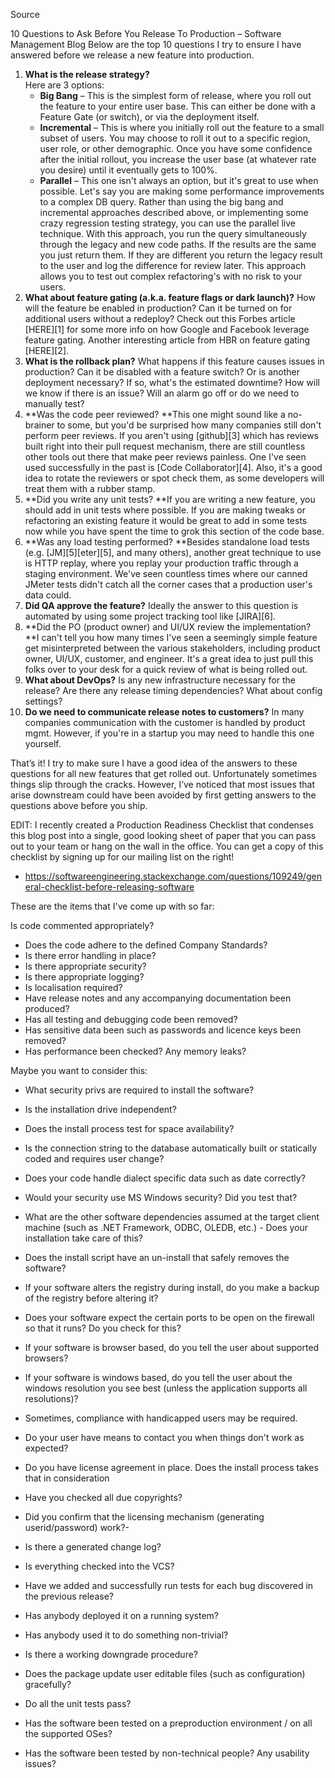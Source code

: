 Source

10 Questions to Ask Before You Release To Production – Software Management Blog
Below are the top 10 questions I try to ensure I have answered before we release a new feature into production.

1. **What is the release strategy?**  
Here are 3 options: 
    * **Big Bang** – This is the simplest form of release, where you roll out the feature to your entire user base.  This can either be done with a Feature Gate (or switch), or via the deployment itself.
    * **Incremental** – This is where you initially roll out the feature to a small subset of users.  You may choose to roll it out to a specific region, user role, or other demographic.  Once you have some confidence after the initial rollout, you increase the user base (at whatever rate you desire) until it eventually gets to 100%.
    * **Parallel** – This one isn't always an option, but it's great to use when possible.  Let's say you are making some performance improvements to a complex DB query.  Rather than using the big bang and incremental approaches described above, or implementing some crazy regression testing strategy, you can use the parallel live technique.  With this approach, you run the query simultaneously through the legacy and new code paths.  If the results are the same you just return them.  If they are different you return the legacy result to the user and log the difference for review later.  This approach allows you to test out complex refactoring's with no risk to your users.
2. **What about feature gating (a.k.a. feature flags or dark launch)?**  How will the feature be enabled in production?  Can it be turned on for additional users without a redeploy?  Check out this Forbes article [HERE][1] for some more info on how Google and Facebook leverage feature gating.  Another interesting article from HBR on feature gating [HERE][2].
3. **What is the rollback plan?**  What happens if this feature causes issues in production?  Can it be disabled with a feature switch?  Or is another deployment necessary?  If so, what's the estimated downtime?  How will we know if there is an issue?  Will an alarm go off or do we need to manually test?
4. **Was the code peer reviewed?  **This one might sound like a no-brainer to some, but you'd be surprised how many companies still don't perform peer reviews.  If you aren't using [github][3] which has reviews built right into their pull request mechanism, there are still countless other tools out there that make peer reviews painless.  One I've seen used successfully in the past is [Code Collaborator][4].  Also, it's a good idea to rotate the reviewers or spot check them, as some developers will treat them with a rubber stamp.
5. **Did you write any unit tests?  **If you are writing a new feature, you should add in unit tests where possible.  If you are making tweaks or refactoring an existing feature it would be great to add in some tests now while you have spent the time to grok this section of the code base.
6. **Was any load testing performed?  **Besides standalone load tests (e.g. [JM][5][eter][5], and many others), another great technique to use is HTTP replay, where you replay your production traffic through a staging environment.  We've seen countless times where our canned JMeter tests didn't catch all the corner cases that a production user's data could.
7. **Did QA approve the feature?**  Ideally the answer to this question is automated by using some project tracking tool like [JIRA][6].
8. **Did the PO (product owner) and UI/UX review the implementation?  **I can't tell you how many times I've seen a seemingly simple feature get misinterpreted between the various stakeholders, including product owner, UI/UX, customer, and engineer.  It's a great idea to just pull this folks over to your desk for a quick review of what is being rolled out.
9. **What about DevOps?**  Is any new infrastructure necessary for the release?  Are there any release timing dependencies?  What about config settings?
10. **Do we need to communicate release notes to customers?**  In many companies communication with the customer is handled by product mgmt.  However, if you're in a startup you may need to handle this one yourself.
 

That’s it!  I try to make sure I have a good idea of the answers to these questions for all new features that get rolled out.  Unfortunately sometimes things slip through the cracks.  However, I’ve noticed that most issues that arise downstream could have been avoided by first getting answers to the questions above before you ship.

EDIT:  I recently created a Production Readiness Checklist that condenses this blog post into a single, good looking sheet of paper that you can pass out to your team or hang on the wall in the office.  You can get a copy of this checklist by signing up for our mailing list on the right!

- https://softwareengineering.stackexchange.com/questions/109249/general-checklist-before-releasing-software

These are the items that I've come up with so far:

Is code commented appropriately?
- Does the code adhere to the defined Company Standards?
- Is there error handling in place?
- Is there appropriate security?
- Is there appropriate logging?
- Is localisation required?
- Have release notes and any accompanying documentation been produced?
- Has all testing and debugging code been removed?
- Has sensitive data been such as passwords and licence keys been removed?
- Has performance been checked? Any memory leaks?
 
Maybe you want to consider this:

- What security privs are required to install the software?

- Is the installation drive independent?

- Does the install process test for space availability?

- Is the connection string to the database automatically built or statically coded and requires user change?

- Does your code handle dialect specific data such as date correctly?

- Would your security use MS Windows security? Did you test that?

- What are the other software dependencies assumed at the target client machine (such as .NET Framework, ODBC, OLEDB, etc.) - Does your installation take care of this?

- Does the install script have an un-install that safely removes the software?

- If your software alters the registry during install, do you make a backup of the registry before altering it?

- Does your software expect the certain ports to be open on the firewall so that it runs? Do you check for this?

- If your software is browser based, do you tell the user about supported browsers?

- If your software is windows based, do you tell the user about the windows resolution you see best (unless the application supports all resolutions)?

- Sometimes, compliance with handicapped users may be required.

- Do your user have means to contact you when things don't work as expected?

- Do you have license agreement in place. Does the install process takes that in consideration

- Have you checked all due copyrights?

- Did you confirm that the licensing mechanism (generating userid/password) work?- 

- Is there a generated change log?
- Is everything checked into the VCS?
- Have we added and successfully run tests for each bug discovered in the previous release?
- Has anybody deployed it on a running system?
- Has anybody used it to do something non-trivial?
- Is there a working downgrade procedure?
- Does the package update user editable files (such as configuration) gracefully?
- Do all the unit tests pass?
- Has the software been tested on a preproduction environment / on all the supported OSes?
- Has the software been tested by non-technical people? Any usability issues?
